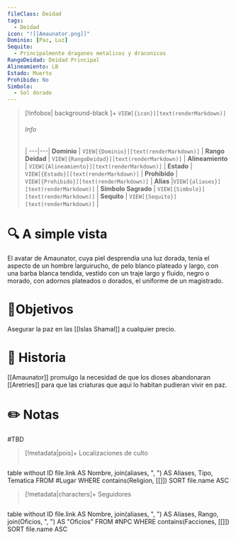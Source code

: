 ```yaml
---
fileClass: Deidad
tags:
  - Deidad
icon: "![[Amaunator.png]]"
Dominio: [Paz, Luz]
Sequito:
  - Principalmente dragones metalicos y draconicos
RangoDeidad: Deidad Principal
Alineamiento: LB
Estado: Muerto
Prohibido: No
Simbolo:
  - Sol dorado
---
```


> [!infobox| background-black ]+
`VIEW[{icon}][text(renderMarkdown)]`
> ###### Info
>  |
> ---|---|
> **Dominio** | `VIEW[{Dominio}][text(renderMarkdown)]` |
> **Rango Deidad** | `VIEW[{RangoDeidad}][text(renderMarkdown)]` |
> **Alineamiento** | `VIEW[{Alineamiento}][text(renderMarkdown)]` |
> **Estado** | `VIEW[{Estado}][text(renderMarkdown)]` |
> **Prohibido** | `VIEW[{Prohibido}][text(renderMarkdown)]` |
> **Alias** |`VIEW[{aliases}][text(renderMarkdown)]` |
> **Simbolo Sagrado** | `VIEW[{Simbolo}][text(renderMarkdown)]` |
> **Sequito** | `VIEW[{Sequito}][text(renderMarkdown)]` |
# 🔍 A simple vista

El avatar de Amaunator, cuya piel desprendía una luz dorada, tenía el aspecto de un hombre larguirucho, de pelo blanco plateado y largo, con una barba blanca tendida, vestido con un traje largo y fluido, negro o morado, con adornos plateados o dorados, el uniforme de un magistrado.

# 🎯Objetivos

Asegurar la paz en las [[Islas Shamal]] a cualquier precio.
# 📜 Historia
[[Amaunator]] promulgo la necesidad de que los dioses abandonaran [[Aretries]] para que las criaturas que aqui lo habitan pudieran vivir en paz.
# ✏️ Notas

#TBD

> [!metadata|pois]+ Localizaciones de culto
> ```dataview
table without ID file.link AS Nombre, join(aliases, ", ") AS Aliases, Tipo, Tematica
FROM #Lugar
WHERE  contains(Religion, [[]])
SORT file.name ASC

> [!metadata|characters]+ Seguidores
> ```dataview
table without ID file.link AS Nombre, join(aliases, ", ") AS Aliases, Rango, join(Oficios, ", ") AS "Oficios"
FROM #NPC
WHERE  contains(Facciones, [[]])
SORT file.name ASC
